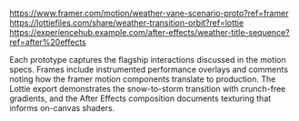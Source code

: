 https://www.framer.com/motion/weather-vane-scenario-proto?ref=framer
https://lottiefiles.com/share/weather-transition-orbit?ref=lottie
https://experiencehub.example.com/after-effects/weather-title-sequence?ref=after%20effects

Each prototype captures the flagship interactions discussed in the motion specs. Frames include instrumented performance overlays and comments noting how the framer motion components translate to production. The Lottie export demonstrates the snow-to-storm transition with crunch-free gradients, and the After Effects composition documents texturing that informs on-canvas shaders.
